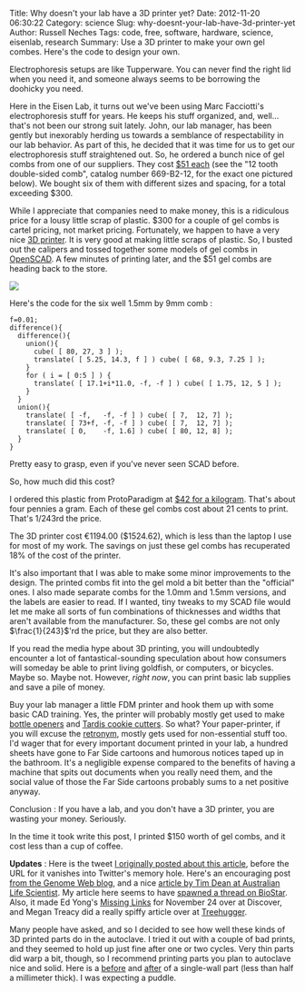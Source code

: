 Title: Why doesn't your lab have a 3D printer yet?
Date: 2012-11-20 06:30:22
Category: science
Slug: why-doesnt-your-lab-have-3d-printer-yet
Author: Russell Neches
Tags: code, free, software, hardware, science, eisenlab, research
Summary: Use a 3D printer to make your own gel combes. Here's the code to design your own.


Electrophoresis setups are like Tupperware. You can never find the right
lid when you need it, and someone always seems to be borrowing the
doohicky you need.

Here in the Eisen Lab, it turns out we've been using Marc Facciotti's
electrophoresis stuff for years. He keeps his stuff organized, and,
well... that's not been our strong suit lately. John, our lab manager,
has been gently but inexorably herding us towards a semblance of
respectability in our lab behavior. As part of this, he decided that it
was time for us to get our electrophoresis stuff straightened out. So,
he ordered a bunch nice of gel combs from one of our suppliers. They
cost [$51
each](http://www.krackeler.com/products/1986-Systems/13300-Model-B2-EasyCast-Mini-Gel-Electrophoresis-System.htm)
(see the "12 tooth double-sided comb", catalog number 669-B2-12, for the
exact one pictured below). We bought six of them with different sizes
and spacing, for a total exceeding $300.

While I appreciate that companies need to make money, this is a
ridiculous price for a lousy little scrap of plastic. $300 for a couple
of gel combs is cartel pricing, not market pricing. Fortunately, we
happen to have a very nice [3D printer](http://ultimaker.com). It is
very good at making little scraps of plastic. So, I busted out the
calipers and tossed together some models of gel combs in
[OpenSCAD](http://www.openscad.org/). A few minutes of printing later,
and the $51 gel combs are heading back to the store.

![](http://vort.org/media/images/gel_combs_ultimaker.jpg)

Here's the code for the six well 1.5mm by 9mm comb :

```
f=0.01;
difference(){
  difference(){
    union(){
      cube( [ 80, 27, 3 ] );
      translate( [ 5.25, 14.3, f ] ) cube( [ 68, 9.3, 7.25 ] );
    }
    for ( i = [ 0:5 ] ) {
      translate( [ 17.1+i*11.0, -f, -f ] ) cube( [ 1.75, 12, 5 ] );
    }
  }
  union(){
    translate( [ -f,   -f, -f ] ) cube( [ 7,  12, 7] );
    translate( [ 73+f, -f, -f ] ) cube( [ 7,  12, 7] );
    translate( [ 0,    -f, 1.6] ) cube( [ 80, 12, 8] );
  }
}
```

Pretty easy to grasp, even if you've never seen SCAD before.

So, how much did this cost?

I ordered this plastic from ProtoParadigm at [$42 for a
kilogram](http://www.protoparadigm.com/products/filament/3mm-white-pla-plastic-filament-2-2lb-1kg-spool-1/).
That's about four pennies a gram. Each of these gel combs cost about 21
cents to print. That's 1/243rd the price.

The 3D printer cost &euro;1194.00 ($1524.62), which is less than the laptop
I use for most of my work. The savings on just these gel combs has
recuperated 18% of the cost of the printer.

It's also important that I was able to make some minor improvements to
the design. The printed combs fit into the gel mold a bit better than
the "official" ones. I also made separate combs for the 1.0mm and 1.5mm
versions, and the labels are easier to read. If I wanted, tiny tweaks to
my SCAD file would let me make all sorts of fun combinations of
thicknesses and widths that aren't available from the manufacturer. So,
these gel combs are not only $\frac{1}{243}$'rd the price, but they are also
better.

If you read the media hype about 3D printing, you will undoubtedly
encounter a lot of fantastical-sounding speculation about how consumers
will someday be able to print living goldfish, or computers, or
bicycles. Maybe so. Maybe not. However, *right now*, you can print basic
lab supplies and save a pile of money.

Buy your lab manager a little FDM printer and hook them up with some
basic CAD training. Yes, the printer will probably mostly get used to
make [bottle openers](http://www.thingiverse.com/thing:26299) and
[Tardis cookie cutters](http://www.thingiverse.com/thing:14533). So
what? Your paper-printer, if you will excuse the
[retronym](http://en.wikipedia.org/wiki/Retronym), mostly gets used for
non-essential stuff too. I'd wager that for every important document
printed in your lab, a hundred sheets have gone to Far Side cartoons and
humorous notices taped up in the bathroom. It's a negligible expense
compared to the benefits of having a machine that spits out documents
when you really need them, and the social value of those the Far Side
cartoons probably sums to a net positive anyway.

Conclusion : If you have a lab, and you don't have a 3D printer, you are
wasting your money. Seriously.

In the time it took write this post, I printed $150 worth of gel combs,
and it cost less than a cup of coffee.

**Updates** : Here is the tweet [I originally posted about this
article](https://twitter.com/ryneches/status/270803509186809856#),
before the URL for it vanishes into Twitter's memory hole. Here's an
encouraging post [from the Genome Web
blog](http://www.genomeweb.com/blog/practically-printing-money), and a
nice [article by Tim Dean at Australian Life
Scientist](http://www.lifescientist.com.au/article/444288/3d_printers_enter_lab/).
My article here seems to have [spawned a thread on
BioStar](http://biostars.org/p/57425/). Also, it made Ed Yong's [Missing
Links](http://blogs.discovermagazine.com/notrocketscience/2012/11/24/ive-got-your-missing-links-right-here-24-november-2012/)
for November 24 over at Discover, and Megan Treacy did a really spiffy
article over at
[Treehugger](http://www.treehugger.com/clean-technology/3-d-printing-lab.html).

Many people have asked, and so I decided to see how well these kinds of
3D printed parts do in the autoclave. I tried it out with a couple of
bad prints, and they seemed to hold up just fine after one or two
cycles. Very thin parts did warp a bit, though, so I recommend printing
parts you plan to autoclave nice and solid. Here is a
[before](https://twitter.com/ryneches/status/276132833108574209) and
[after](https://twitter.com/ryneches/status/276149084438540288) of a
single-wall part (less than half a millimeter thick). I was expecting a
puddle.
